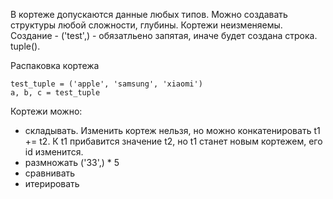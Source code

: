 В кортеже допускаются данные любых типов. Можно создавать структуры любой сложности, глубины.
Кортежи неизменяемы.
Создание - ('test',) - обязатльено запятая, иначе будет создана строка. tuple().

Распаковка кортежа
```
test_tuple = ('apple', 'samsung', 'xiaomi')
a, b, c = test_tuple
```
Кортежи можно:
- складывать. Изменить кортеж нельзя, но можно конкатенировать t1 += t2. К t1 прибавится значение t2, но t1 станет новым кортежем, его id изменится.
- размножать ('33',) * 5
- сравнивать
- итерировать
